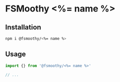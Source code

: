 # FSMoothy <%= name %>

## Installation

```sh
npm i @fsmoothy/<%= name %>
```

## Usage

```ts
import {} from '@fsmoothy/<%= name %>'

// ...
```
